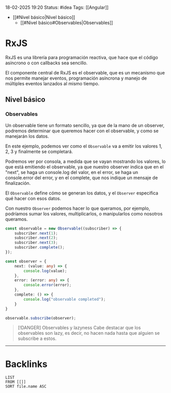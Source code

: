 18-02-2025 19:20
Status: #idea
Tags: [[Angular]]

- [[#Nivel básico|Nivel básico]]
	- [[#Nivel básico#Observables|Observables]]


# RxJS

RxJS es una librería para programación reactiva, que hace que el código asíncrono o con callbacks sea sencillo.

El componente central de RxJS es el observable, que es un mecanismo que nos permite manejar eventos, programación asíncrona y manejo de múltiples eventos lanzados al mismo tiempo.

## Nivel básico

### Observables

Un observable tiene un formato sencillo, ya que de la mano de un observer, podremos determinar que queremos hacer con el observable, y como se manejarán los datos.

En este ejemplo, podemos ver como el ``Observable`` va a emitir los valores 1, 2, 3 y finalmente se completará. 

Podremos ver por consola, a medida que se vayan mostrando los valores, lo que está emitiendo el observable, ya que nuestro observer indica que en el "next", se haga un console.log del valor, en el error, se haga un console.error del error, y en el complete, que nos indique un mensaje de finalización.

El `Observable` define cómo se generan los datos, y el `Observer` especifica qué hacer con esos datos.

Con nuestro ``Observer`` podemos hacer lo que queramos, por ejemplo, podríamos sumar los valores, multiplicarlos, o manipularlos como nosotros queramos.

```typescript
const observable = new Observable((subscriber) => {
	subscriber.next(1);
	subscriber.next(2);
	subscriber.next(3);
	subscriber.complete();
});

const observer = {
	next: (value: any) => {
		console.log(value);
	},
	error: (error: any) => {
		console.error(error);
	},
	complete: () => {
		console.log("observable completed");
	}
}

observable.subscribe(observer);
```

> [!DANGER] Observables y lazyness
> Cabe destacar que los observables son lazy, es decir, no hacen nada hasta que alguien se subscribe a estos.




---
# Backlinks

```dataview
LIST
FROM [[]]
SORT file.name ASC
```
